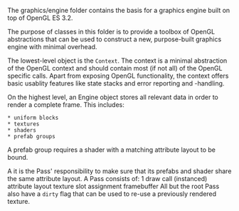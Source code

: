 The graphics/engine folder contains the basis for a graphics engine built on top of OpenGL ES 3.2.

The purpose of classes in this folder is to provide a toolbox of OpenGL abstractions that can be used to construct a
new, purpose-built graphics engine with minimal overhead.

The lowest-level object is the `Context`. The context is a minimal abstraction of the OpenGL context and should contain
most (if not all) of the OpenGL specific calls.
Apart from exposing OpenGL functionality, the context offers basic usablity features like state stacks and error
reporting and -handling.




On the highest level, an Engine object stores all relevant data in order to render a complete frame.
This includes:

    * uniform blocks
    * textures
    * shaders
    * prefab groups

A prefab group requires a shader with a matching attribute layout to be bound.

A it is the Pass' responsibility to make sure that its prefabs and shader share the same attribute layout.
A Pass consists of:
    1 draw call (instanced)
    attribute layout
    texture slot assignment
    framebuffer
All but the root Pass also have a `dirty` flag that can be used to re-use a previously rendered texture.


